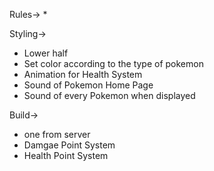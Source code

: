 Rules->
* 

Styling->
* Lower half 
* Set color according to the type of pokemon
* Animation for Health System
* Sound of Pokemon Home Page
* Sound of every Pokemon when displayed


Build->
* one from server 
* Damgae Point System
* Health Point System
